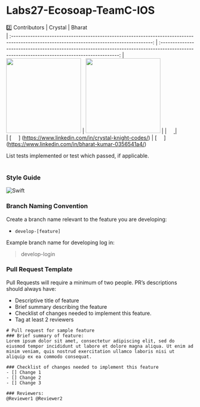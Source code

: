 # Labs27-Ecosoap-TeamC-IOS

2️⃣ Contributors
|                                                      Crystal                                                       |                                                       Bharat                                                                                          
 | :-----------------------------------------------------------------------------------------------------------------------------------------: | :-------------------------------------------------------------------------------------------------------------------------------------------: 
 | [<img src="https://avatars0.githubusercontent.com/u/54729577?s=400&u=a058895a366ef38e4c30c625f5bc0ca5503ad01e&v=4" width = "200" />](https://github.com/CrystalKnightCodes) | [<img src="https://avatars2.githubusercontent.com/u/57078122?s=400&u=00c03d223d2c7c8400bef2dea378606ec83085d7&v=4" width = "200" />](https://github.com/Bharatk2) |
 |                                [<img src="https://github.com/favicon.ico" width="15"> ](https://github.com/CrystalKnightCodes)                             |                            [<img src="https://github.com/favicon.ico" width="15"> ](https://github.com/Bharatk2)                                         
 |                [<img src="https://static.licdn.com/sc/h/al2o9zrvru7aqj8e1x2rzsrca" width="15"> ] (https://www.linkedin.com/in/crystal-knight-codes/)                |                 [<img src="https://static.licdn.com/sc/h/al2o9zrvru7aqj8e1x2rzsrca" width="15"> ] (https://www.linkedin.com/in/bharat-kumar-0356541a4/)               

 List tests implemented or test which passed, if applicable.
 <br>
 <br>

 ### Style Guide
 ![Swift](https://img.shields.io/badge/Swift-Version%205.3-orange)

### Branch Naming Convention
Create a branch name relevant to the feature you are developing:  
- `develop-[feature]`  

Example branch name for developing log in:
> develop-login  

### Pull Request Template

Pull Requests will require a minimum of two people.
PR’s descriptions should always have:

- Descriptive title of feature
- Brief summary describing the feature
- Checklist of changes needed to implement this feature.
- Tag at least 2 reviewers

```
# Pull request for sample feature
### Brief summary of feature:
Lorem ipsum dolor sit amet, consectetur adipiscing elit, sed do eiusmod tempor incididunt ut labore et dolore magna aliqua. Ut enim ad minim veniam, quis nostrud exercitation ullamco laboris nisi ut aliquip ex ea commodo consequat.

### Checklist of changes needed to implement this feature
- [] Change 1
- [] Change 2
- [] Change 3

### Reviewers: 
@Reviewer1 @Reviewer2
```
